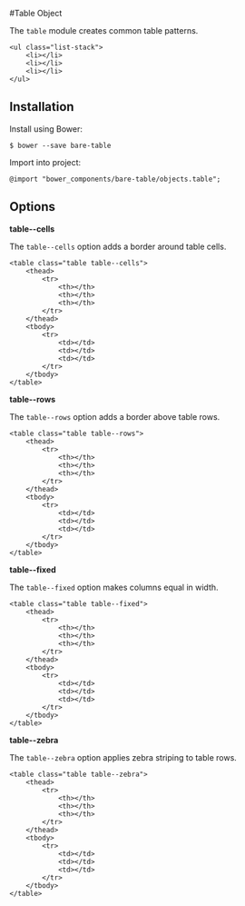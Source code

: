 #Table Object

The `table` module creates common table patterns.

	<ul class="list-stack">
		<li></li>
		<li></li>
		<li></li>
	</ul>

## Installation

Install using Bower:

	$ bower --save bare-table

Import into project:

	@import "bower_components/bare-table/objects.table";


## Options

**table--cells**

The `table--cells` option adds a border around table cells.

	<table class="table table--cells">
		<thead>
			<tr>
				<th></th>
				<th></th>
				<th></th>
			</tr>
		</thead>	
		<tbody>
			<tr>
				<td></td>
				<td></td>
				<td></td>
			</tr>
		</tbody>
	</table>

**table--rows**

The `table--rows` option adds a border above table rows.

	<table class="table table--rows">
		<thead>
			<tr>
				<th></th>
				<th></th>
				<th></th>
			</tr>
		</thead>	
		<tbody>
			<tr>
				<td></td>
				<td></td>
				<td></td>
			</tr>
		</tbody>
	</table>

**table--fixed**

The `table--fixed` option makes columns equal in width.

	<table class="table table--fixed">
		<thead>
			<tr>
				<th></th>
				<th></th>
				<th></th>
			</tr>
		</thead>	
		<tbody>
			<tr>
				<td></td>
				<td></td>
				<td></td>
			</tr>
		</tbody>
	</table>

**table--zebra**
	
The `table--zebra` option applies zebra striping to table rows.

	<table class="table table--zebra">
		<thead>
			<tr>
				<th></th>
				<th></th>
				<th></th>
			</tr>
		</thead>	
		<tbody>
			<tr>
				<td></td>
				<td></td>
				<td></td>
			</tr>
		</tbody>
	</table>	